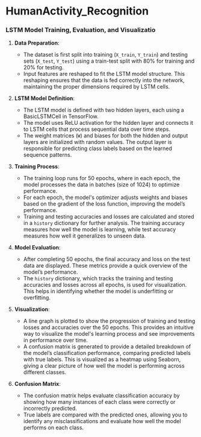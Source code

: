 # HumanActivity_Recognition


### LSTM Model Training, Evaluation, and Visualizatio

1. **Data Preparation**:
   - The dataset is first split into training (`X_train`, `Y_train`) and testing sets (`X_test`, `Y_test`) using a train-test split with 80% for training and 20% for testing.
   - Input features are reshaped to fit the LSTM model structure. This reshaping ensures that the data is fed correctly into the network, maintaining the proper dimensions required by LSTM cells.

2. **LSTM Model Definition**:
   - The LSTM model is defined with two hidden layers, each using a BasicLSTMCell in TensorFlow.
   - The model uses ReLU activation for the hidden layer and connects it to LSTM cells that process sequential data over time steps.
   - The weight matrices (`W`) and biases for both the hidden and output layers are initialized with random values. The output layer is responsible for predicting class labels based on the learned sequence patterns.

3. **Training Process**:
   - The training loop runs for 50 epochs, where in each epoch, the model processes the data in batches (size of 1024) to optimize performance.
   - For each epoch, the model's optimizer adjusts weights and biases based on the gradient of the loss function, improving the model’s performance.
   - Training and testing accuracies and losses are calculated and stored in a `history` dictionary for further analysis. The training accuracy measures how well the model is learning, while test accuracy measures how well it generalizes to unseen data.

4. **Model Evaluation**:
   - After completing 50 epochs, the final accuracy and loss on the test data are displayed. These metrics provide a quick overview of the model’s performance.
   - The `history` dictionary, which tracks the training and testing accuracies and losses across all epochs, is used for visualization. This helps in identifying whether the model is underfitting or overfitting.

5. **Visualization**:
   - A line graph is plotted to show the progression of training and testing losses and accuracies over the 50 epochs. This provides an intuitive way to visualize the model's learning process and see improvements in performance over time.
   - A confusion matrix is generated to provide a detailed breakdown of the model’s classification performance, comparing predicted labels with true labels. This is visualized as a heatmap using Seaborn, giving a clear picture of how well the model is performing across different classes.

6. **Confusion Matrix**:
   - The confusion matrix helps evaluate classification accuracy by showing how many instances of each class were correctly or incorrectly predicted.
   - True labels are compared with the predicted ones, allowing you to identify any misclassifications and evaluate how well the model performs on each class.

